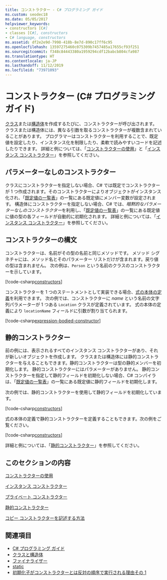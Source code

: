 ```yaml
---
title: コンストラクター - C# プログラミング ガイド
ms.custom: seodec18
ms.date: 05/05/2017
helpviewer_keywords:
- constructors [C#]
- classes [C#], constructors
- C# language, constructors
ms.assetid: df2e2e9d-7998-418b-8e7d-890c17ff6c95
ms.openlocfilehash: 13597275460c075309b7457485a17655cf93f251
ms.sourcegitcommit: f348c84443380a1959294cdf12babcb804cfa987
ms.translationtype: HT
ms.contentlocale: ja-JP
ms.lasthandoff: 11/12/2019
ms.locfileid: "73971093"
---
```

# <a name="constructors-c-programming-guide"></a>コンストラクター (C# プログラミング ガイド)

[クラス](../../language-reference/keywords/class.md)または[構造体](../../language-reference/keywords/struct.md)を作成するたびに、コンストラクターが呼び出されます。 クラスまたは構造体には、異なる引数を取るコンストラクターが複数含まれていることがあります。 プログラマーはコンストラクターを利用することで、既定値を設定したり、インスタンス化を制限したり、柔軟で読みやすいコードを記述したりできます。 詳細と例については、「[コンストラクターの使用](./using-constructors.md)」と「[インスタンス コンストラクター](./instance-constructors.md)」を参照してください。  

## <a name="parameterless-constructors"></a>パラメーターなしのコンストラクター
  
クラスにコンストラクターを指定しない場合、C# では既定でコンストラクターが 1 つ作成されます。そのコンストラクターによりオブジェクトがインスタンス化され、「[既定値の一覧表](../../language-reference/keywords/default-values-table.md)」の一覧にある既定値にメンバー変数が設定されます。 構造体にコンストラクターを指定しない場合、C# では、*暗黙的なパラメーターなしのコンストラクター*を利用し、「[既定値の一覧表](../../language-reference/keywords/default-values-table.md)」の一覧にある既定値に値の型の各フィールドが自動的に初期化されます。 詳細と例については、「[インスタンス コンストラクター](./instance-constructors.md)」を参照してください。  

## <a name="constructor-syntax"></a>コンストラクターの構文

コンストラクターは、名前がその型の名前と同じメソッドです。 メソッド シグネチャには、メソッド名とそのパラメーター リストだけが含まれます。戻り値の型は含まれません。 次の例は、`Person` という名前のクラスのコンストラクターを示しています。

[!code-csharp[constructors](../../../../samples/snippets/csharp/programming-guide/classes-and-structs/constructors1.cs#1)]  

コンストラクターを 1 つのステートメントとして実装できる場合、[式の本体の定義](../statements-expressions-operators/expression-bodied-members.md)を利用できます。 次の例では、コンストラクターに *name* という名前の文字列パラメーターが 1 つある `Location` クラスが定義されています。 式の本体の定義により `locationName` フィールドに引数が割り当てられます。

[!code-csharp[expression-bodied-constructor](../../../../samples/snippets/csharp/programming-guide/classes-and-structs/expr-bodied-ctor.cs#1)]  

## <a name="static-constructors"></a>静的コンストラクター

前の例には、表示されるすべてのインスタンス コンストラクターがあり、それが新しいオブジェクトを作成します。 クラスまたは構造体には静的コンストラクターを与えることもできます。静的コンストラクターは型の静的メンバーを初期化します。  静的コンストラクターにはパラメーターがありません。 静的コンストラクターを指定して静的フィールドを初期化しない場合、C# コンパイラは、「[既定値の一覧表](../../language-reference/keywords/default-values-table.md)」の一覧にある既定値に静的フィールドを初期化します。

次の例では、静的コンストラクターを使用して静的フィールドを初期化しています。

[!code-csharp[constructors](../../../../samples/snippets/csharp/programming-guide/classes-and-structs/constructors1.cs#2)]  

式の本体の定義で静的コンストラクターを定義することもできます。次の例をご覧ください。 

[!code-csharp[constructors](../../../../samples/snippets/csharp/programming-guide/classes-and-structs/constructors1.cs#3)]  

詳細と例については、「[静的コンストラクター](./static-constructors.md)」を参照してください。  
  
## <a name="in-this-section"></a>このセクションの内容  
 [コンストラクターの使用](./using-constructors.md)  
  
 [インスタンス コンストラクター](./instance-constructors.md)  
  
 [プライベート コンストラクター](./private-constructors.md)  
  
 [静的コンストラクター](./static-constructors.md)  
  
 [コピー コンストラクターを記述する方法](./how-to-write-a-copy-constructor.md)  
  
## <a name="see-also"></a>関連項目

- [C# プログラミング ガイド](../index.md)
- [クラスと構造体](./index.md)
- [ファイナライザー](./destructors.md)
- [static](../../language-reference/keywords/static.md)
- [初期化子がコンストラクターとは反対の順序で実行される理由その 1](https://blogs.msdn.microsoft.com/ericlippert/2008/02/15/why-do-initializers-run-in-the-opposite-order-as-constructors-part-one)
